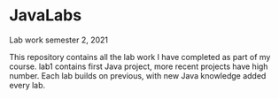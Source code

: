 # JavaLabs
Lab work semester 2, 2021

This repository contains all the lab work I have completed as part of my course. 
lab1 contains first Java project, more recent projects have high number.
Each lab builds on previous, with new Java knowledge added every lab.

